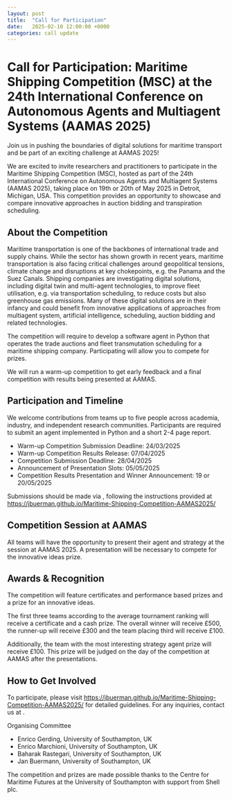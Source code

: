 ```yaml
---
layout: post
title:  "Call for Participation"
date:   2025-02-10 12:00:00 +0000
categories: call update
---
```


# Call for Participation: Maritime Shipping Competition (MSC) at the 24th International Conference on Autonomous Agents and Multiagent Systems (AAMAS 2025)

Join us in pushing the boundaries of digital solutions for maritime transport and be part of an exciting challenge at AAMAS 2025!

We are excited to invite researchers and practitioners to participate in the Maritime Shipping Competition (MSC), hosted as part of the 24th International Conference on Autonomous Agents and Multiagent Systems (AAMAS 2025), taking place on 19th or 20th of May 2025 in Detroit, Michigan, USA.
This competition provides an opportunity to showcase and compare innovative approaches in auction bidding and transpiration scheduling.

## About the Competition

Maritime transportation is one of the backbones of international trade and supply chains.
While the sector has shown growth in recent years, maritime transportation is also facing critical challenges around geopolitical tensions, climate change and disruptions at key chokepoints, e.g. the Panama and the Suez Canals.
Shipping companies are investigating digital solutions, including digital twin and multi-agent technologies, to improve fleet utilisation, e.g. via transportation scheduling, to reduce costs but also greenhouse gas emissions.
Many of these digital solutions are in their infancy and could benefit from innovative applications of approaches from multiagent system, artificial intelligence, scheduling, auction bidding and related technologies.

The competition will require to develop a software agent in Python that operates the trade auctions and fleet transmutation scheduling for a maritime shipping company.
Participating will allow you to compete for prizes.

We will run a warm-up competition to get early feedback and a final competition with results being presented at AAMAS.

## Participation and Timeline

We welcome contributions from teams up to five people across academia, industry, and independent research communities.
Participants are required to submit an agent implemented in Python and a short 2-4 page report.

- Warm-up Competition Submission Deadline: 24/03/2025
- Warm-up Competition Results Release: 07/04/2025
- Competition Submission Deadline: 28/04/2025
- Announcement of Presentation Slots: 05/05/2025
- Competition Results Presentation and Winner Announcement: 19 or 20/05/2025

Submissions should be made via <email>, following the instructions provided at https://jbuerman.github.io/Maritime-Shipping-Competition-AAMAS2025/

## Competition Session at AAMAS

All teams will have the opportunity to present their agent and strategy at the session at AAMAS 2025.
A presentation will be necessary to compete for the innovative ideas prize.

## Awards & Recognition

The competition will feature certificates and performance based prizes and a prize for an innovative ideas.

The first three teams according to the average tournament ranking will receive a certificate and a cash prize.
The overall winner will receive £500, the runner-up will receive £300 and the team placing third will receive £100.

Additionally, the team with the most interesting strategy agent prize will receive £100.
This prize will be judged on the day of the competition at AAMAS after the presentations.

## How to Get Involved

To participate, please visit https://jbuerman.github.io/Maritime-Shipping-Competition-AAMAS2025/ for detailed guidelines.
For any inquiries, contact us at <email>.

Organising Committee

- Enrico Gerding, University of Southampton, UK
- Enrico Marchioni, University of Southampton, UK
- Baharak Rastegari, University of Southampton, UK
- Jan Buermann, University of Southampton, UK

The competition and prizes are made possible thanks to the Centre for Maritime Futures at the University of Southampton with support from Shell plc.
